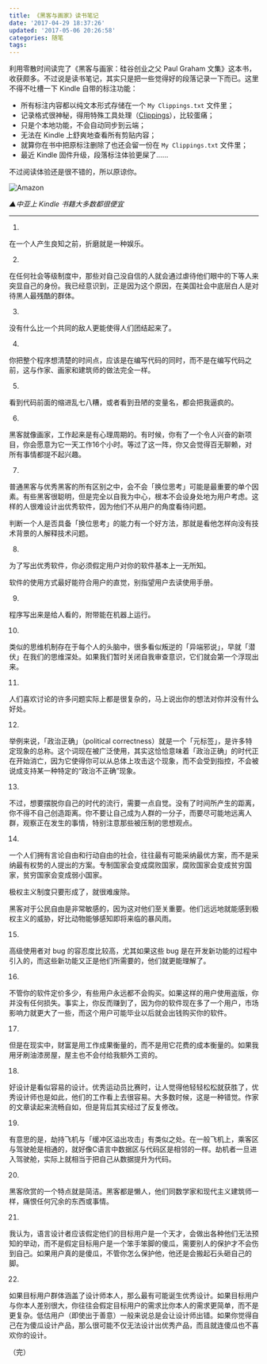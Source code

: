 ```yaml
---
title: 《黑客与画家》读书笔记
date: '2017-04-29 18:37:26'
updated: '2017-05-06 20:26:58'
categories: 随笔
tags:
---
```


利用零散时间读完了《黑客与画家：硅谷创业之父 Paul Graham 文集》这本书，收获颇多。不过说是读书笔记，其实只是把一些觉得好的段落记录一下而已。这里不得不吐槽一下 Kindle 自带的标注功能：

- 所有标注内容都以纯文本形式存储在一个 `My Clippings.txt` 文件里；
- 记录格式很神秘，得用特殊工具处理（[Clippings](http://www.clippings.io/)），比较蛋痛；
- 只是个本地功能，不会自动同步到云端；
- 无法在 Kindle 上舒爽地查看所有剪贴内容；
- 就算你在书中把原标注删除了也还会留一份在 `My Clippings.txt` 文件里；
- 最近 Kindle 固件升级，段落标注体验更屎了……

不过阅读体验还是很不错的，所以原谅你。

![Amazon](https://img.prin.studio/images/2017/04/29/20170429183338.png)

*▲中亚上 Kindle 书籍大多数都很便宜*

<!--more-->

----------

1.

在一个人产生良知之前，折磨就是一种娱乐。

2.

在任何社会等级制度中，那些对自己没自信的人就会通过虐待他们眼中的下等人来突显自己的身份。我已经意识到，正是因为这个原因，在美国社会中底层白人是对待黑人最残酷的群体。

3.

没有什么比一个共同的敌人更能使得人们团结起来了。

4.

你把整个程序想清楚的时间点，应该是在编写代码的同时，而不是在编写代码之前，这与作家、画家和建筑师的做法完全一样。

5.

看到代码前面的缩进乱七八糟，或者看到丑陋的变量名，都会把我逼疯的。

6.

黑客就像画家，工作起来是有心理周期的。有时候，你有了一个令人兴奋的新项目，你会愿意为它一天工作16个小时。等过了这一阵，你又会觉得百无聊赖，对所有事情都提不起兴趣。

7.

普通黑客与优秀黑客的所有区别之中，会不会「换位思考」可能是最重要的单个因素。有些黑客很聪明，但是完全以自我为中心，根本不会设身处地为用户考虑。这样的人很难设计出优秀软件，因为他们不从用户的角度看待问题。

判断一个人是否具备「换位思考」的能力有一个好方法，那就是看他怎样向没有技术背景的人解释技术问题。

8.

为了写出优秀软件，你必须假定用户对你的软件基本上一无所知。

软件的使用方式最好能符合用户的直觉，别指望用户去读使用手册。

9.

程序写出来是给人看的，附带能在机器上运行。

10.

类似的思维机制存在于每个人的头脑中，很多看似叛逆的「异端邪说」，早就「潜伏」在我们的思维深处。如果我们暂时关闭自我审查意识，它们就会第一个浮现出来。

11.

人们喜欢讨论的许多问题实际上都是很复杂的，马上说出你的想法对你并没有什么好处。

12.

举例来说，「政治正确」（political correctness）就是一个「元标签」，是许多特定现象的总称。这个词现在被广泛使用，其实这恰恰意味着「政治正确」的时代正在开始消亡，因为它使得你可以从总体上攻击这个现象，而不会受到指控，不会被说成支持某一种特定的“政治不正确”现象。

13.

不过，想要摆脱你自己的时代的流行，需要一点自觉。没有了时间所产生的距离，你不得不自己创造距离。你不要让自己成为人群的一分子，而要尽可能地远离人群，观察正在发生的事情，特别注意那些被压制的思想观点。

14.

一个人们拥有言论自由和行动自由的社会，往往最有可能采纳最优方案，而不是采纳最有权势的人提出的方案。专制国家会变成腐败国家，腐败国家会变成贫穷国家，贫穷国家会变成弱小国家。

极权主义制度只要形成了，就很难废除。

黑客对于公民自由是非常敏感的，因为这对他们至关重要。他们远远地就能感到极权主义的威胁，好比动物能够感知即将来临的暴风雨。

15.

高级使用者对 bug 的容忍度比较高，尤其如果这些 bug 是在开发新功能的过程中引入的，而这些新功能又正是他们所需要的，他们就更能理解了。

16.

不管你的软件定价多少，有些用户永远都不会购买。如果这样的用户使用盗版，你并没有任何损失。事实上，你反而赚到了，因为你的软件现在多了一个用户，市场影响力就更大了一些，而这个用户可能毕业以后就会出钱购买你的软件。

17.

但是在现实中，财富是用工作成果衡量的，而不是用它花费的成本衡量的。如果我用牙刷油漆房屋，屋主也不会付给我额外工资的。

18.

好设计是看似容易的设计。优秀运动员比赛时，让人觉得他轻轻松松就获胜了，优秀设计师也是如此，他们的工作看上去很容易。大多数时候，这是一种错觉。作家的文章读起来流畅自如，但是背后其实经过了反复修改。

19.

有意思的是，劫持飞机与「缓冲区溢出攻击」有类似之处。在一般飞机上，乘客区与驾驶舱是相通的，就好像C语言中数据区与代码区是相邻的一样。劫机者一旦进入驾驶舱，实际上就相当于把自己从数据提升为代码。

20.

黑客欣赏的一个特点就是简洁。黑客都是懒人，他们同数学家和现代主义建筑师一样，痛恨任何冗余的东西或事情。

21.

我认为，语言设计者应该假定他们的目标用户是一个天才，会做出各种他们无法预知的举动，而不是假定目标用户是一个笨手笨脚的傻瓜，需要别人的保护才不会伤到自己。如果用户真的是傻瓜，不管你怎么保护他，他还是会搬起石头砸自己的脚。

22.

如果目标用户群体涵盖了设计师本人，那么最有可能诞生优秀设计。如果目标用户与你本人差别很大，你往往会假定目标用户的需求比你本人的需求更简单，而不是更复杂。低估用户（即使出于善意）一般来说总是会让设计师出错。如果你觉得自己在为傻瓜设计产品，那么很可能不仅无法设计出优秀产品，而且就连傻瓜也不喜欢你的设计。

（完）

